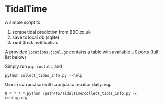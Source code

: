 # TidalTime
A simple script to:
1. scrape tidal prediction from BBC.co.uk
2. save to local db (sqlite)
3. sent Slack notification. 

A provided `locations.jsonl.gz` contains a table with available UK ports (full list below)

Simply run `pip install`, and
```commandline
python collect_tides_info.py --help
```


Use in conjunction with cronjob
to monitor daily. e.g.:
```
0 4 * * * python /path/to/TidalTime/collect_tides_info.py -c config.cfg
```
